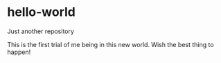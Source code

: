 # hello-world
Just another repository

This is the first trial of me being in this new world. Wish the best thing to happen!
